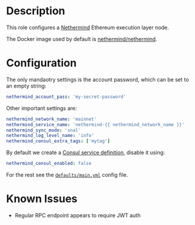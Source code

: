 # Description

This role configures a [Nethermind](https://github.com/NethermindEth/nethermind) Ethereum execution layer node.

The Docker image used by default is [nethermind/nethermind](https://hub.docker.com/r/nethermind/nethermind).

# Configuration

The only mandaotry settings is the account password, which can be set to an empty string:

```yaml
nethermind_account_pass: 'my-secret-password'
```

Other important settings are:

```yaml
nethermind_network_name: 'mainnet'
nethermind_service_name: 'nethermind-{{ nethermind_network_name }}'
nethermind_sync_mode: 'snal'
nethermind_log_level_name: 'info'
nethermind_consul_extra_tags: ['mytag']
```
By default we create a [Consul service definition](https://www.consul.io/docs/agent/services.html), disable it using:
```yaml
nethermind_consul_enabled: false
```
For the rest see the [`defaults/main.yml`](/defaults/main.yml) config file.

# Known Issues

* Regular RPC endpoint appears to require JWT auth
